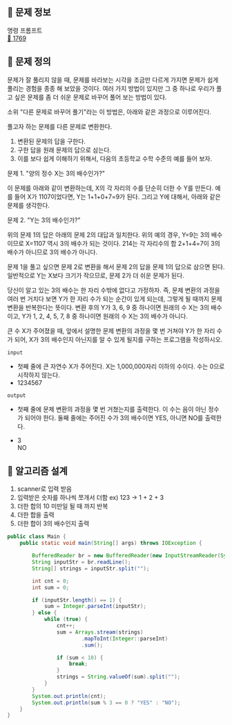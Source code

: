 ## 🌵 문제 정보
명령 프롬프트 <br>
[🚗 1769](https://www.acmicpc.net/problem/1769)

## 🌵 문제 정의

문제가 잘 풀리지 않을 때, 문제를 바라보는 시각을 조금만 다르게 가지면 문제가 쉽게 풀리는 경험을 종종 해 보았을 것이다. 여러 가지 방법이 있지만 그 중 하나로 우리가 풀고 싶은 문제를 좀 더 쉬운 문제로 바꾸어 풀어 보는 방법이 있다.

소위 "다른 문제로 바꾸어 풀기"라는 이 방법은, 아래와 같은 과정으로 이루어진다.

풀고자 하는 문제를 다른 문제로 변환한다.
 1. 변환된 문제의 답을 구한다.
 2. 구한 답을 원래 문제의 답으로 삼는다.
 3. 이를 보다 쉽게 이해하기 위해서, 다음의 초등학교 수학 수준의 예를 들어 보자.

문제 1. "양의 정수 X는 3의 배수인가?"

이 문제를 아래와 같이 변환하는데, X의 각 자리의 수를 단순히 더한 수 Y를 만든다. 예를 들어 X가 1107이었다면, Y는 1+1+0+7=9가 된다. 그리고 Y에 대해서, 아래와 같은 문제를 생각한다.

문제 2. "Y는 3의 배수인가?"

위의 문제 1의 답은 아래의 문제 2의 대답과 일치한다. 위의 예의 경우, Y=9는 3의 배수이므로 X=1107 역시 3의 배수가 되는 것이다. 214는 각 자리수의 합 2+1+4=7이 3의 배수가 아니므로 3의 배수가 아니다.

문제 1을 풀고 싶으면 문제 2로 변환을 해서 문제 2의 답을 문제 1의 답으로 삼으면 된다. 일반적으로 Y는 X보다 크기가 작으므로, 문제 2가 더 쉬운 문제가 된다.

당신이 알고 있는 3의 배수는 한 자리 수밖에 없다고 가정하자. 즉, 문제 변환의 과정을 여러 번 거치다 보면 Y가 한 자리 수가 되는 순간이 있게 되는데, 그렇게 될 때까지 문제 변환을 반복한다는 뜻이다. 변환 후의 Y가 3, 6, 9 중 하나이면 원래의 수 X는 3의 배수이고, Y가 1, 2, 4, 5, 7, 8 중 하나이면 원래의 수 X는 3의 배수가 아니다.

큰 수 X가 주어졌을 때, 앞에서 설명한 문제 변환의 과정을 몇 번 거쳐야 Y가 한 자리 수가 되어, X가 3의 배수인지 아닌지를 알 수 있게 될지를 구하는 프로그램을 작성하시오.



`input` <br>

* 첫째 줄에 큰 자연수 X가 주어진다. X는 1,000,000자리 이하의 수이다. 수는 0으로 시작하지 않는다.
* 1234567




`output` <br>

* 첫째 줄에 문제 변환의 과정을 몇 번 거쳤는지를 출력한다. 이 수는 음이 아닌 정수가 되어야 한다. 둘째 줄에는 주어진 수가 3의 배수이면 YES, 아니면 NO를 출력한다.

* 3 <br>
  NO

## 🌵 알고리즘 설계

1. scanner로 입력 받음
2. 입력받은 숫자를 하나씩 쪼개서 더함 ex) 123 -> 1 + 2 + 3
3. 더한 합의 10 미만일 될 때 까지 반복
4. 더한 합을 출력
5. 더한 합이 3의 배수인지 출력

```java
public class Main {
    public static void main(String[] args) throws IOException {

        BufferedReader br = new BufferedReader(new InputStreamReader(System.in));
        String inputStr = br.readLine();
        String[] strings = inputStr.split("");

        int cnt = 0;
        int sum = 0;

        if (inputStr.length() == 1) {
            sum = Integer.parseInt(inputStr);
        } else {
            while (true) {
                cnt++;
                sum = Arrays.stream(strings)
                        .mapToInt(Integer::parseInt)
                        .sum();

                if (sum < 10) {
                    break;
                }
                strings = String.valueOf(sum).split("");
            }
        }
        System.out.println(cnt);
        System.out.println(sum % 3 == 0 ? "YES" : "NO");
    }
}
```